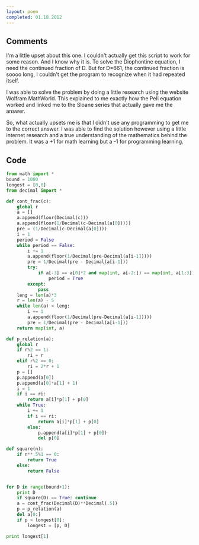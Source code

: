 ```yaml
---
layout: poem
completed: 01.18.2012
---
```


## Comments

I'm a little upset about this one. I couldn't actually get this script to work
for some reason. And I know why it is. To solve the Diophontine equation, I
need the continued fraction of D. But for D=661, the continued fraction is
soooo long, I couldn't get the program to recognize when it had repeated
itself.

I was able to solve the problem by doing a little research using the website
Wolfram MathWorld. This explained to me exactly how the Pell equation worked
and linked me to the Sloane series that actually gave me the answer.

So, what actually upsets me is that I didn't use any programming to get me to
the correct answer. I was able to find the solution however using a little
internet research and a true understanding of the mathematics behind the
problem. It was a +1 for math learning but a -1 for programming learning.

## Code

```python
from math import *
bound = 1000
longest = [0,0]
from decimal import *

def cont_frac(c):
	global r
	a = []
	a.append(floor(Decimal(c)))
	a.append(floor(1/Decimal(c-Decimal(a[0]))))
	pre = (1/Decimal(c-Decimal(a[0])))
	i = 1
	period = False
	while period == False:
		i += 1
		a.append(floor(1/Decimal(pre-Decimal(a[i-1]))))
		pre = 1/Decimal(pre - Decimal(a[i-1]))
		try:
			if a[-3] == a[0]*2 and map(int, a[-2:]) == map(int, a[1:3]):
				period = True
		except:
			pass
	leng = len(a)*3
	r = len(a) - 5
	while len(a) < leng:
		i += 1
		a.append(floor(1/Decimal(pre-Decimal(a[i-1]))))
		pre = 1/Decimal(pre - Decimal(a[i-1]))
	return map(int, a)

def p_relation(a):
	global r
	if r%2 == 1:
		ri = r
	elif r%2 == 0:
		ri = 2*r + 1
	p = []
	p.append(a[0])
	p.append(a[0]*a[1] + 1)
	i = 1
	if i == ri:
		return a[i]*p[1] + p[0]
	while True:
		i += 1
		if i == ri:
			return a[i]*p[1] + p[0]
		else:
			p.append(a[i]*p[1] + p[0])
			del p[0]

def square(n):
	if n**.5%1 == 0:
		return True
	else:
		return False


for D in range(bound+1):
	print D
	if square(D) == True: continue
	a = cont_frac(Decimal(D)**Decimal(.5))
	p = p_relation(a)
	del a[0:]
	if p > longest[0]:
		longest = [p, D]

print longest[1]
```
